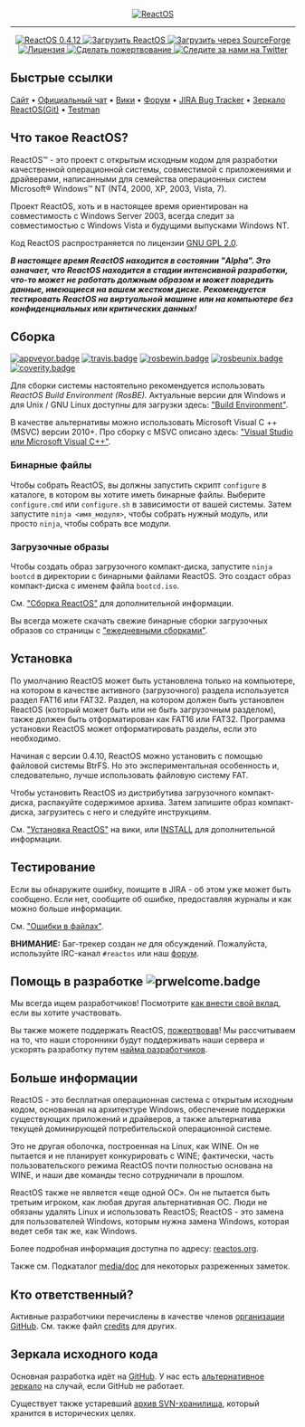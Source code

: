 <p align=center>
  <a href="https://reactos.org">
    <img alt="ReactOS" src="https://reactos.org/wiki/images/0/02/ReactOS_logo.png">
  </a>
</p>

---

<p align=center>
  <a href="https://reactos.org/project-news/reactos-0412-released">
    <img alt="ReactOS 0.4.12" src="https://img.shields.io/badge/release-0.4.12-0688CB.svg">
  </a>
  <a href="https://reactos.org/download">
    <img alt="Загрузить ReactOS" src="https://img.shields.io/badge/download-latest-0688CB.svg">
  </a>
  <a href="https://sourceforge.net/projects/reactos">
    <img alt="Загрузить через SourceForge" src="https://img.shields.io/sourceforge/dm/reactos.svg?colorB=0688CB">
  </a>
  <a href="https://github.com/reactos/reactos/blob/master/COPYING">
    <img alt="Лицензия" src="https://img.shields.io/badge/license-GNU_GPL_2.0-0688CB.svg">
  </a>
  <a href="https://reactos.org/donating">
    <img alt="Сделать пожертвование" src="https://img.shields.io/badge/%24-donate-E44E4A.svg">
  </a>
  <a href="https://twitter.com/reactos">
    <img alt="Следите за нами на Twitter" src="https://img.shields.io/twitter/follow/reactos.svg?style=social&label=Follow%20%40reactos">
  </a>
</p>

## Быстрые ссылки
[Сайт](https://reactos.org) &bull; 
[Официальный чат](https://chat.reactos.org) &bull; 
[Вики](https://reactos.org/wiki) &bull; 
[Форум](https://reactos.org/forum) &bull; 
[JIRA Bug Tracker](https://jira.reactos.org/issues) &bull; 
[Зеркало ReactOS(Git)](https://git.reactos.org) &bull; 
[Testman](https://reactos.org/testman/)


## Что такое ReactOS?

ReactOS™ - это проект с открытым исходным кодом для разработки качественной операционной системы, совместимой с приложениями и драйверами, написанными для семейства операционных систем Microsoft® Windows™ NT (NT4, 2000, XP, 2003, Vista, 7).

Проект ReactOS, хоть и в настоящее время ориентирован на совместимость с Windows Server 2003, всегда следит за совместимостью с Windows Vista и будущими выпусками Windows NT.

Код ReactOS распространяется по лицензии [GNU GPL 2.0](https://github.com/reactos/reactos/blob/master/COPYING).

***В настоящее время ReactOS находится в состоянии "Alpha". Это означает, что ReactOS находится в стадии интенсивной разработки, что-то может не работать должным образом и может повредить данные, имеющиеся на вашем жестком диске. Рекомендуется тестировать ReactOS на виртуальной машине или на компьютере без конфиденциальных или критических данных!***

## Сборка

[![appveyor.badge]][appveyor.link] [![travis.badge]][travis.link] [![rosbewin.badge]][rosbewin.link] [![rosbeunix.badge]][rosbeunix.link] [![coverity.badge]][coverity.link]

Для сборки системы настоятельно рекомендуется использовать _ReactOS Build Environment (RosBE)._
Актуальные версии для Windows и для Unix / GNU Linux доступны для загрузки здесь: ["Build Environment"](http://www.reactos.org/wiki/Build_Environment).

В качестве альтернативы можно использовать Microsoft Visual C ++ (MSVC) версии 2010+. Про сборку с MSVC описано здесь: ["Visual Studio или Microsoft Visual C++"](https://www.reactos.org/wiki/CMake#Visual_Studio_or_Microsoft_Visual_C.2B.2B).

### Бинарные файлы

Чтобы собрать ReactOS, вы должны запустить скрипт `configure` в каталоге, в котором вы хотите иметь бинарные файлы. Выберите `configure.cmd` или `configure.sh` в зависимости от вашей системы. Затем запустите `ninja <имя_модуля>`, чтобы собрать нужный модуль, или просто `ninja`, чтобы собрать все модули.

### Загрузочные образы

Чтобы создать образ загрузочного компакт-диска, запустите `ninja bootcd` в директории с бинарными файлами ReactOS. Это создаст образ компакт-диска с именем файла `bootcd.iso`.

См. ["Сборка ReactOS"](http://www.reactos.org/wiki/Building_ReactOS) для дополнительной информации.

Вы всегда можете скачать свежие бинарные сборки загрузочных образов со страницы с ["ежедневными сборками"](https://www.reactos.org/getbuilds/).

## Установка

По умолчанию ReactOS может быть установлена только на компьютере, на котором в качестве активного (загрузочного) раздела используется раздел FAT16 или FAT32.
Раздел, на котором должен быть установлен ReactOS (который может быть или не быть загрузочным разделом), также должен быть отформатирован как FAT16 или FAT32.
Программа установки ReactOS может отформатировать разделы, если это необходимо.

Начиная с версии 0.4.10, ReactOS можно установить с помощью файловой системы BtrFS. Но это экспериментальная особенность и, следовательно, лучше использовать файловую систему FAT.

Чтобы установить ReactOS из дистрибутива загрузочного компакт-диска, распакуйте содержимое архива. Затем запишите образ компакт-диска, загрузитесь с него и следуйте инструкциям.

См. ["Установка ReactOS"](https://www.reactos.org/wiki/Installing_ReactOS) на вики, или [INSTALL](INSTALL) для дополнительной информации.

## Тестирование

Если вы обнаружите ошибку, поищите в JIRA - об этом уже может быть сообщено. Если нет, сообщите об ошибке, предоставляя журналы и как можно больше информации.

См. ["Ошибки в файлах"](https://www.reactos.org/wiki/File_Bugs).

__ВНИМАНИЕ:__ Баг-трекер создан _не_ для обсуждений. Пожалуйста, используйте IRC-канал `#reactos` или наш [форум](https://reactos.org/forum).

## Помощь в разработке  ![prwelcome.badge]

Мы всегда ищем разработчиков! Посмотрите [как внести свой вклад](CONTRIBUTING.md), если вы хотите участвовать.

Вы также можете поддержать ReactOS, [пожертвовав](https://reactos.org/donating)! Мы рассчитываем на то, что наши сторонники будут поддерживать наши сервера и ускорять разработку путем [найма разработчиков](https://reactos.org/node/785).

## Больше информации

ReactOS - это бесплатная операционная система с открытым исходным кодом, основанная на архитектуре Windows,
обеспечение поддержки существующих приложений и драйверов, а также альтернатива текущей доминирующей потребительской операционной системе.

Это не другая оболочка, построенная на Linux, как WINE. Он не пытается и не планирует конкурировать с WINE; фактически, часть пользовательского режима ReactOS почти полностью основана на WINE, и наши две команды тесно сотрудничали в прошлом.

ReactOS также не является «еще одной ОС». Он не пытается быть третьим игроком, как любая другая альтернативная ОС. Люди не обязаны удалять Linux и использовать ReactOS; ReactOS - это замена для пользователей Windows, которым нужна замена Windows, которая ведет себя так же, как Windows.

Более подробная информация доступна по адресу: [reactos.org](https://www.reactos.org).

Также см. Подкаталог [media/doc](/media/doc/) для некоторых разреженных заметок.

## Кто ответственный?

Активные разработчики перечислены в качестве членов [организации GitHub](https://github.com/orgs/reactos/people).
См. также файл [credits](CREDITS) для других.

## Зеркала исходного кода

Основная разработка идёт на [GitHub](https://github.com/reactos/reactos). У нас есть [альтернативное зеркало](https://git.reactos.org/?p=reactos.git) на случай, если GitHub не работает.

Существует также устаревший [архив SVN-хранилища](https://svn.reactos.org/reactos/), который хранится в исторических целях.

[travis.badge]:     https://travis-ci.org/reactos/reactos.svg?branch=master
[appveyor.badge]:   https://ci.appveyor.com/api/projects/status/github/reactos/reactos?branch=master&svg=true
[coverity.badge]:   https://scan.coverity.com/projects/205/badge.svg?flat=1
[rosbewin.badge]:   https://img.shields.io/badge/RosBE_Windows-2.1.6-0688CB.svg
[rosbeunix.badge]:  https://img.shields.io/badge/RosBE_Unix-2.1.2-0688CB.svg
[prwelcome.badge]:  https://img.shields.io/badge/PR-welcome-0688CB.svg

[travis.link]:      https://travis-ci.org/reactos/reactos
[appveyor.link]:    https://ci.appveyor.com/project/AmineKhaldi/reactos
[coverity.link]:    https://scan.coverity.com/projects/205
[rosbewin.link]:    https://sourceforge.net/projects/reactos/files/RosBE-Windows/i386/2.1.6/
[rosbeunix.link]:   https://sourceforge.net/projects/reactos/files/RosBE-Unix/2.1.2/

